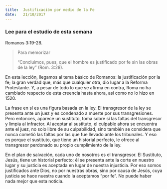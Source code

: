 ```yaml
---
title:  Justificación por medio de la Fe
date:   21/10/2017
---
```


### Lee para el estudio de esta semana
Romanos 3:19-28.

> <p>Para memorizar</p>
> “Concluimos, pues, que el hombre es justificado por fe sin las obras de la ley” (Rom. 3:28).

En esta lección, llegamos al tema básico de Romanos: la justificación por la fe; la gran verdad que, más que cualquier otra, dio lugar a la Reforma Protestante. Y, a pesar de todo lo que se afirma en contra, Roma no ha cambiado respecto de esta creencia hasta ahora, así como no lo hizo en 1520.

La frase en sí es una figura basada en la ley. El transgresor de la ley se presenta ante un juez y es condenado a muerte por sus transgresiones. Pero entonces, aparece un sustituto, toma sobre sí las faltas del transgresor y limpia al infractor. Al aceptar al sustituto, el culpable ahora se encuentra ante el juez, no solo libre de su culpabilidad, sino también se considera que nunca cometió las faltas por las que fue llevado ante los tribunales. Y eso es porque el sustituto, que tiene un historial perfecto, le ofrece al transgresor perdonado su propio cumplimiento de la ley.

En el plan de salvación, cada uno de nosotros es el transgresor. El Sustituto, Jesús, tiene un historial perfecto; él se presenta ante la corte en nuestro lugar y su justicia es aceptada en lugar de nuestra injusticia. Por eso somos justificados ante Dios, no por nuestras obras, sino por causa de Jesús, cuya justicia se hace nuestra cuando la aceptamos “por fe”. No puede haber nada mejor que esta noticia.